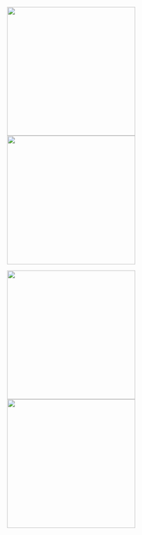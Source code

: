 <img src="https://user-images.githubusercontent.com/93152842/190920438-42037578-7954-47c2-b4a7-06c0e164539c.png" height = 300> <img src="https://user-images.githubusercontent.com/93152842/190920564-bb5bc9c1-bd90-46dd-b701-a46f12264e2d.png" height = 300>

<img src="https://user-images.githubusercontent.com/93152842/190920568-29a199ba-7008-4906-b8d7-fe11c869c406.png" height = 300> <img src="https://user-images.githubusercontent.com/93152842/190920637-f6ba8705-e172-45e5-8745-d5ee59136c0b.JPG" height = 300>

